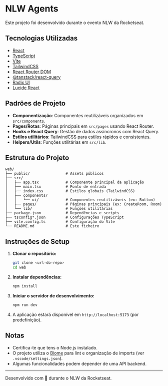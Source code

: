 # NLW Agents

Este projeto foi desenvolvido durante o evento NLW da Rocketseat.

## Tecnologias Utilizadas
- [React](https://react.dev/)
- [TypeScript](https://www.typescriptlang.org/)
- [Vite](https://vitejs.dev/)
- [TailwindCSS](https://tailwindcss.com/)
- [React Router DOM](https://reactrouter.com/)
- [@tanstack/react-query](https://tanstack.com/query/latest)
- [Radix UI](https://www.radix-ui.com/)
- [Lucide React](https://lucide.dev/)

## Padrões de Projeto
- **Componentização**: Componentes reutilizáveis organizados em `src/components`.
- **Pages/Rotas**: Páginas principais em `src/pages` usando React Router.
- **Hooks e React Query**: Gestão de dados assíncronos com React Query.
- **Estilos utilitários**: TailwindCSS para estilos rápidos e consistentes.
- **Helpers/Utils**: Funções utilitárias em `src/lib`.

## Estrutura do Projeto
```
web/
├── public/                # Assets públicos
├── src/
│   ├── app.tsx            # Componente principal da aplicação
│   ├── main.tsx           # Ponto de entrada
│   ├── index.css          # Estilos globais (TailwindCSS)
│   ├── components/
│   │   └── ui/            # Componentes reutilizáveis (ex: Button)
│   ├── pages/             # Páginas principais (ex: CreateRoom, Room)
│   └── lib/               # Funções utilitárias
├── package.json           # Dependências e scripts
├── tsconfig*.json         # Configurações TypeScript
├── vite.config.ts         # Configuração do Vite
└── README.md              # Este ficheiro
```

## Instruções de Setup
1. **Clonar o repositório:**
   ```bash
   git clone <url-do-repo>
   cd web
   ```
2. **Instalar dependências:**
   ```bash
   npm install
   ```
3. **Iniciar o servidor de desenvolvimento:**
   ```bash
   npm run dev
   ```
4. A aplicação estará disponível em `http://localhost:5173` (por predefinição).

## Notas
- Certifica-te que tens o Node.js instalado.
- O projeto utiliza o [Biome](https://biomejs.dev/) para lint e organização de imports (ver `.vscode/settings.json`).
- Algumas funcionalidades podem depender de uma API backend.

---
Desenvolvido com 💜 durante o NLW da Rocketseat. 